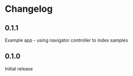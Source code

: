 # Changelog

## 0.1.1
Example app - using navigator controller to index samples

## 0.1.0
Initial release